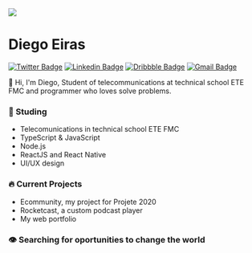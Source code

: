 <img width="auto" src="https://user-images.githubusercontent.com/67290471/95113579-0be3fe00-0719-11eb-89cf-669f3853387d.png" />

# Diego Eiras

[![Twitter Badge](https://img.shields.io/badge/-@eiras5g-1FD79F?style=flat-square&labelColor=2E933CB&logo=twitter&logoColor=white&link=https://twitter.com/eiras5g)](https://twitter.com/eiras5g) 
[![Linkedin Badge](https://img.shields.io/badge/-Diego%20Eiras-1FD79F?style=flat-square&logo=Linkedin&logoColor=white&link=https://www.linkedin.com/in/diego-eiras-2005ba19b/)](https://www.linkedin.com/in/diego-eiras-2005ba19b/) 
[![Dribbble Badge](https://img.shields.io/badge/-eiras5g-1FD79F?style=flat-square&logo=Dribbble&logoColor=white&link=https://dribbble.com/eiras5g)](https://dribbble.com/eiras5g)
[![Gmail Badge](https://img.shields.io/badge/-eiras.lucio@gmail.com-1FD79F?style=flat-square&logo=Gmail&logoColor=white&link=mailto:eiras.lucio@gmail.com)](mailto:eiras.lucio@gmail.com)

👋 Hi, I'm Diego, Student of telecommunications at technical school ETE FMC and programmer who loves solve problems.

### 🚀 Studing
- Telecomunications in technical school ETE FMC
- TypeScript & JavaScript
- Node.js
- ReactJS and React Native
- UI/UX design

### 🔥 Current Projects 
- Ecommunity, my project for Projete 2020
- Rocketcast, a custom podcast player
- My web portfolio

### 👁️ Searching for oportunities to change the world
